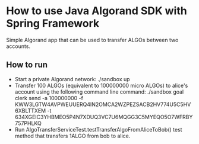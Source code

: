 # How to use Java Algorand SDK with Spring Framework
Simple Algorand app that can be used to transfer ALGOs between two accounts.

## How to run
  - Start a private Algorand network: ./sandbox up
  - Transfer 100 ALGOs (equivalent to 100000000 micro ALGOs) to alice's account using the following command line command:
    ./sandbox goal clerk send -a 100000000 -f KWW3LGTW4AVPWEUUERQ4IN2OMCA2WZPEZSACB2HV774U5C5HV6XBLTTXEM -t 634XGEIC3YHBMEO5P4N7XDUQ3VC7U6MQGG3C5MYEQO5O7WFRBY757PHLKQ
  - Run AlgoTransferServiceTest.testTransferAlgoFromAliceToBob() test method that transfers 1ALGO from bob to alice.
